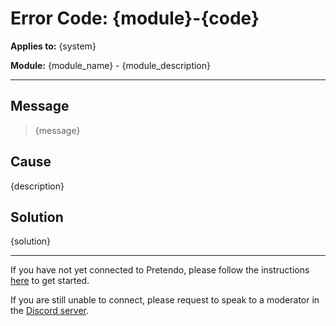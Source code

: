 # Error Code: {module}-{code}

**Applies to:** {system}

**Module:** {module_name} - {module_description}

---

## Message

> {message}

## Cause

{description}

## Solution

{solution}

---

If you have not yet connected to Pretendo, please follow the instructions [here](/docs/install) to get started.

If you are still unable to connect, please request to speak to a moderator in the [Discord server](https://discord.gg/pretendo).
